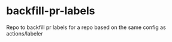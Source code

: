 # backfill-pr-labels
Repo to backfill pr labels for a repo based on the same config as actions/labeler
